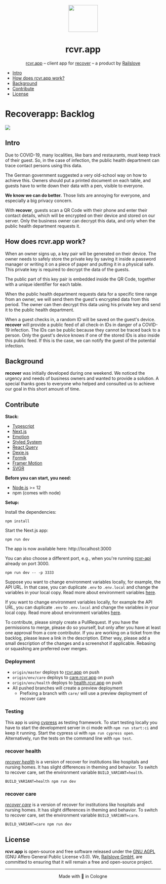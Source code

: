 <p align="center">
  <img src=".github/checkmark.png" width="95" height="87" alt="">
</p>

<h1 align="center">rcvr.app</h1>

<p align="center">
  <a href="https://rcvr.app">rcvr.app</a> – client app for <a href="https://www.recoverapp.de">recover</a> – a product by <a href="https://railslove.com">Railslove</a>
</p>

- [Intro](#intro)
- [How does rcvr.app work?](#how-does-rcvrapp-work)
- [Background](#background)
- [Contribute](#contribute)
- [License](#license)

# Recoverapp: Backlog

<a href="https://github.com/railslove/recover-backlog/issues" title="Open Issues"><img src="https://img.shields.io/github/issues/railslove/recover-backlog"></a>

## Intro

Due to COVID-19, many localities, like bars and restaurants, must keep track of their guest. So, in the case of infection, the public health department can trace contact persons using this data.

The German government suggested a very old-school way on how to achieve this. Owners should put a printed document on each table, and guests have to write down their data with a pen, visible to everyone.

**We know we can do better.** Those lists are annoying for everyone, and especially a big privacy concern.

With **recover**, guests scan a QR Code with their phone and enter their contact details, which will be encrypted on their device and stored on our server. Only the business owner can decrypt this data, and only when the public health department requests it.

## How does rcvr.app work?

When an owner signs up, a key pair will be generated on their device. The owner needs to safely store the private key by saving it inside a password manager or writing it on a piece of paper and putting it in a physical safe. This private key is required to decrypt the data of the guests.

The public part of this key pair is embedded inside the QR Code, together with a unique identifier for each table.

When the public health department requests data for a specific time range from an owner, we will send them the guest's encrypted data from this period. The owner can then decrypt this data using his private key and send it to the public health department.

When a guest checks in, a random ID will be saved on the guest's device. **recover** will provide a public feed of all check-in IDs in danger of a COVID-19 infection. The IDs can be public because they cannot be traced back to a person. Only the guest's device knows if one of the stored IDs is also inside this public feed. If this is the case, we can notify the guest of the potential infection.

## Background

**recover** was initially developed during one weekend. We noticed the urgency and needs of business owners and wanted to provide a solution. A special thanks goes to everyone who helped and consulted us to achieve our goal in this short amount of time.

## Contribute

**Stack:**

- [Typescript](https://www.typescriptlang.org/)
- [Next.js](https://nextjs.org/)
- [Emotion](https://emotion.sh/)
- [Styled System](https://styled-system.com/)
- [React Query](https://react-query.tanstack.com/)
- [Dexie.js](http://dexie.org/)
- [Formik](https://jaredpalmer.com/formik/)
- [Framer Motion](https://www.framer.com/motion/)
- [SVGR](https://react-svgr.com/)

**Before you can start, you need:**

- [Node.js](https://nodejs.org/en/) >= 12
- npm (comes with node)

**Setup:**

Install the dependencies:

```
npm install
```

Start the Next.js app:

```
npm run dev
```

The app is now available here: http://localhost:3000

You can also choose a different port, e.g., when you're running [rcvr-api](https://github.com/railslove/rcvr-api/) already on port 3000.

```
npm run dev -- -p 3333
```

Suppose you want to change environment variables locally, for example, the API URL. In that case, you can duplicate `.env` to `.env.local` and change the variables in your local copy. Read more about environment variables [here](https://nextjs.org/docs/basic-features/environment-variables).

If you want to change environment variables locally, for example the API URL, you can duplicate `.env` to `.env.local` and change the variables in your local copy. Read more about environment variables [here](https://nextjs.org/docs/basic-features/environment-variables).

To contribute, please simply create a PullRequest. If you have the permissions to merge, please do so yourself, but only after you have at least one approval from a core contributor. If you are working on a ticket from the backlog, please leave a link in the description. Either way, please add a small description of the changes and a screenshot if applicable. Rebasing or squashing are preferred over merges.

### Deployment

- `origin/master` deploys to [rcvr.app](https://rcvr.app) on push
- `origin/env/care` deploys to [care.rcvr.app](https://care.rcvr.app) on push
- `origin/env/health` deploys to [health.rcvr.app](https://health.rcvr.app) on push
- All pushed branches will create a preview deployment
  - Prefixing a branch with `care/` will use a preview deployment of recover care

### Testing

This app is using [cypress](https://www.cypress.io/) as testing framework. To start testing locally you have to start the development server in ci mode with
`npm run start:ci` and keep it running. Start the cypress ui with `npm run cypress open`. Alternatively, run the tests on the command line with `npm test`.

### recover health

_[recover health](https://health.rcvr.app/)_ is a version of recover for institutions like hospitals and nursing homes. It has slight differences in theming and behavior. To switch to recover care, set the environment variable `BUILD_VARIANT=health`.

```
BUILD_VARIANT=health npm run dev
```

### recover care

_[recover care](https://care.rcvr.app/)_ is a version of recover for institutions like hospitals and nursing homes. It has slight differences in theming and behavior. To switch to recover care, set the environment variable `BUILD_VARIANT=care`.

```
BUILD_VARIANT=care npm run dev
```

## License

**rcvr.app** is open-source and free software released under the [GNU AGPL](https://github.com/railslove/rcvr-app/blob/master/LICENSE) (GNU Affero General Public License v3.0). We, [Railslove GmbH](https://railslove.com/), are committed to ensuring that it will remain a free and open-source project.

---

<p align="center">
  Made with 💚 in Cologne
</p>

